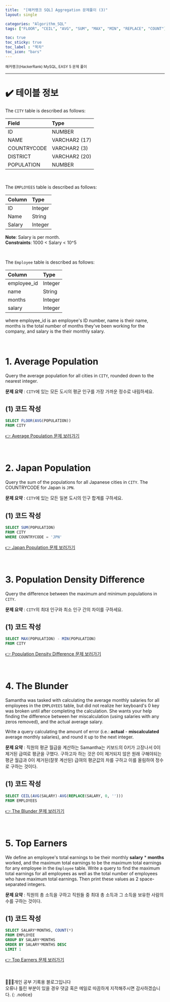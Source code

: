 ```yaml
---
title:  "[해커랭크 SQL] Aggregation 문제풀이 (3)"
layout: single

categories: "Algorithm_SQL"
tags: ["FLOOR", "CEIL", "AVG", "SUM", "MAX", "MIN", "REPLACE", "COUNT"]

toc: true
toc_sticky: true
toc_label : "목차"
toc_icon: "bars"
---
```


<small>해커랭크(HackerRank) MySQL, EASY 5 문제 풀이</small>

***

# <span class="half_HL">✔️ 테이블 정보</span>

The ```CITY``` table is described as follows:

|Field|Type|
|:----|:---|
|ID| NUMBER|
|NAME| VARCHAR2 (17)|
|COUNTRYCODE| VARCHAR2 (3)|
|DISTRICT |VARCHAR2 (20)|
|POPULATION| NUMBER|

<br>

The ```EMPLOYEES``` table is described as follows:

|Column|Type|
|:-----|:---|
|ID|Integer|
|Name|String|
|Salary|Integer|

**Note**: Salary is per month. <br>
**Constraints**: 1000 < Salary < 10^5

<br>

The ```Employee``` table is described as follows:

|Column|Type|
|:-----|:---|
| employee_id | Integer |
| name | String |
| months | Integer |
| salary | Integer |

where employee_id is an employee's ID number, name is their name, months is the total number of months they've been working for the company, and salary is the their monthly salary.

<br>

# 1. Average Population
Query the average population for all cities in ```CITY```, rounded down to the nearest integer.

**문제 요약** : ```CITY```에 있는 모든 도시의 평균 인구를 가장 가까운 정수로 내림하세요.

## (1) 코드 작성
```sql
SELECT FLOOR(AVG(POPULATION))
FROM CITY
```

[👉 Average Population 문제 보러가기](https://www.hackerrank.com/challenges/average-population/problem?isFullScreen=true)

<br>

# 2. Japan Population
Query the sum of the populations for all Japanese cities in ```CITY```. The COUNTRYCODE for Japan is ```JPN```.

**문제 요약** : ```CITY```에 있는 모든 일본 도시의 인구 합계를 구하세요.

## (1) 코드 작성
```sql
SELECT SUM(POPULATION)
FROM CITY
WHERE COUNTRYCODE = 'JPN'
```

[👉 Japan Population 문제 보러가기](https://www.hackerrank.com/challenges/japan-population/problem?isFullScreen=true)

<br>

# 3. Population Density Difference
Query the difference between the maximum and minimum populations in ```CITY```.

**문제 요약** : ```CITY```의 최대 인구와 최소 인구 간의 차이를 구하세요.

## (1) 코드 작성
```sql
SELECT MAX(POPULATION) - MIN(POPULATION)
FROM CITY
```

[👉 Population Density Difference 문제 보러가기](https://www.hackerrank.com/challenges/population-density-difference/problem?isFullScreen=true)

<br>

# 4. The Blunder
Samantha was tasked with calculating the average monthly salaries for all employees in the ```EMPLOYEES``` table, but did not realize her keyboard's 0 key was broken until after completing the calculation. She wants your help finding the difference between her miscalculation (using salaries with any zeros removed), and the actual average salary.

Write a query calculating the amount of error (i.e.: **actual** - **miscalculated** average monthly salaries), and round it up to the next integer.

**문제 요약** : 직원의 평균 월급을 계산하는 Samantha는 키보드의 0키가 고장나서 0이 제거된 급여로 평균을 구했다. 구하고자 하는 것은 0이 제거되지 않은 원래 구해야되는 평균 월급과 0이 제거된(잘못 계산된) 급여의 평균값의 차를 구하고 이를 올림하여 정수로 구하는 것이다.

## (1) 코드 작성
```sql
SELECT CEIL(AVG(SALARY)-AVG(REPLACE(SALARY, 0, '')))
FROM EMPLOYEES
```

[👉 The Blunder 문제 보러가기](https://www.hackerrank.com/challenges/the-blunder/problem?isFullScreen=true)

<br>

# 5. Top Earners
We define an employee's total earnings to be their monthly **salary** * **months** worked, and the maximum total earnings to be the maximum total earnings for any employee in the ```Employee``` table. Write a query to find the maximum total earnings for all employees as well as the total number of employees who have maximum total earnings. Then print these values as 2 space-separated integers.

**문제 요약** : 직원의 총 소득을 구하고 직원들 중 최대 총 소득과 그 소득을 보유한 사람의 수를 구하는 것이다.

## (1) 코드 작성
```sql
SELECT SALARY*MONTHS, COUNT(*)
FROM EMPLOYEE
GROUP BY SALARY*MONTHS
ORDER BY SALARY*MONTHS DESC
LIMIT 1
```

[👉 Top Earners 문제 보러가기](https://www.hackerrank.com/challenges/earnings-of-employees/problem?isFullScreen=true)

<br>

👩🏻‍💻개인 공부 기록용 블로그입니다
<br>오류나 틀린 부분이 있을 경우 댓글 혹은 메일로 따끔하게 지적해주시면 감사하겠습니다.
{: .notice}